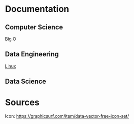 # Documentation

## Computer Science

[Big O](pages/cs/bigo.html)

## Data Engineering

[Linux](pages/de/linux.html)

## Data Science

# Sources

Icon: https://graphicsurf.com/item/data-vector-free-icon-set/

